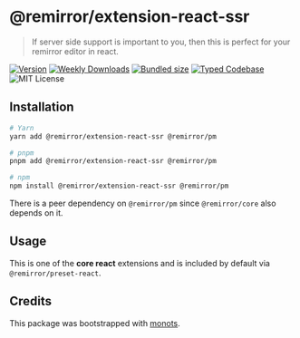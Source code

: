 # @remirror/extension-react-ssr

> If server side support is important to you, then this is perfect for your remirror editor in
> react.

[![Version][version]][npm] [![Weekly Downloads][downloads-badge]][npm]
[![Bundled size][size-badge]][size] [![Typed Codebase][typescript]](./src/index.ts)
![MIT License][license]

[version]: https://flat.badgen.net/npm/v/@remirror/extension-react-ssr
[npm]: https://npmjs.com/package/@remirror/extension-react-ssr
[license]: https://flat.badgen.net/badge/license/MIT/purple
[size]: https://bundlephobia.com/result?p=@remirror/extension-react-ssr
[size-badge]: https://flat.badgen.net/bundlephobia/minzip/@remirror/extension-react-ssr
[typescript]: https://flat.badgen.net/badge/icon/TypeScript?icon=typescript&label
[downloads-badge]: https://badgen.net/npm/dw/@remirror/extension-react-ssr/red?icon=npm

## Installation

```bash
# Yarn
yarn add @remirror/extension-react-ssr @remirror/pm

# pnpm
pnpm add @remirror/extension-react-ssr @remirror/pm

# npm
npm install @remirror/extension-react-ssr @remirror/pm
```

There is a peer dependency on `@remirror/pm` since `@remirror/core` also depends on it.

## Usage

This is one of the **core react** extensions and is included by default via
`@remirror/preset-react`.

## Credits

This package was bootstrapped with [monots].

[monots]: https://github.com/monots/monots
